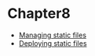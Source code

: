 # Chapter8

* [Managing static files](https://docs.djangoproject.com/en/2.1/howto/static-files/)
* [Deploying static files](https://docs.djangoproject.com/en/2.1/howto/static-files/deployment/)
